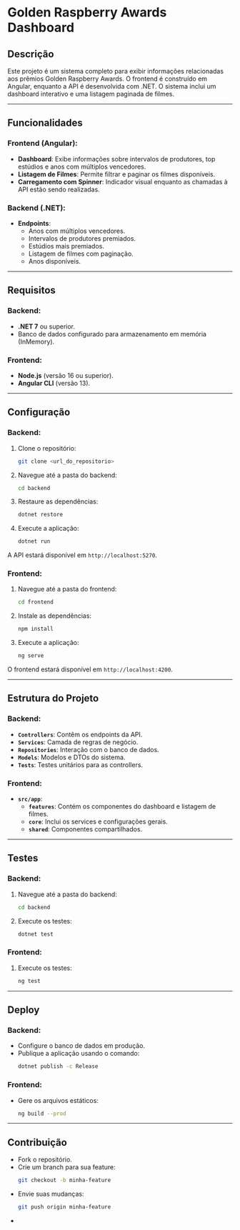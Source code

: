 # Golden Raspberry Awards Dashboard

## Descrição

Este projeto é um sistema completo para exibir informações relacionadas aos prêmios Golden Raspberry Awards. O frontend é construído em Angular, enquanto a API é desenvolvida com .NET. O sistema inclui um dashboard interativo e uma listagem paginada de filmes.

---

## Funcionalidades

### Frontend (Angular):

- **Dashboard**: Exibe informações sobre intervalos de produtores, top estúdios e anos com múltiplos vencedores.
- **Listagem de Filmes**: Permite filtrar e paginar os filmes disponíveis.
- **Carregamento com Spinner**: Indicador visual enquanto as chamadas à API estão sendo realizadas.

### Backend (.NET):

- **Endpoints**:
  - Anos com múltiplos vencedores.
  - Intervalos de produtores premiados.
  - Estúdios mais premiados.
  - Listagem de filmes com paginação.
  - Anos disponíveis.

---

## Requisitos

### Backend:

- **.NET 7** ou superior.
- Banco de dados configurado para armazenamento em memória (InMemory).

### Frontend:

- **Node.js** (versão 16 ou superior).
- **Angular CLI** (versão 13).

---

## Configuração

### Backend:

1. Clone o repositório:

   ```bash
   git clone <url_do_repositorio>
   ```

2. Navegue até a pasta do backend:

   ```bash
   cd backend
   ```

3. Restaure as dependências:

   ```bash
   dotnet restore
   ```

4. Execute a aplicação:

   ```bash
   dotnet run
   ```

A API estará disponível em `http://localhost:5270`.

### Frontend:

1. Navegue até a pasta do frontend:

   ```bash
   cd frontend
   ```

2. Instale as dependências:

   ```bash
   npm install
   ```

3. Execute a aplicação:

   ```bash
   ng serve
   ```

O frontend estará disponível em `http://localhost:4200`.

---

## Estrutura do Projeto

### Backend:

- **`Controllers`**: Contêm os endpoints da API.
- **`Services`**: Camada de regras de negócio.
- **`Repositories`**: Interação com o banco de dados.
- **`Models`**: Modelos e DTOs do sistema.
- **`Tests`**: Testes unitários para as controllers.

### Frontend:

- **`src/app`**:
  - **`features`**: Contém os componentes do dashboard e listagem de filmes.
  - **`core`**: Inclui os services e configurações gerais.
  - **`shared`**: Componentes compartilhados.

---

## Testes

### Backend:

1. Navegue até a pasta do backend:

   ```bash
   cd backend
   ```

2. Execute os testes:

   ```bash
   dotnet test
   ```

### Frontend:

1. Execute os testes:
   ```bash
   ng test
   ```

---

## Deploy

### Backend:

- Configure o banco de dados em produção.
- Publique a aplicação usando o comando:
  ```bash
  dotnet publish -c Release
  ```

### Frontend:

- Gere os arquivos estáticos:
  ```bash
  ng build --prod
  ```

---

## Contribuição

- Fork o repositório.
- Crie um branch para sua feature:
  ```bash
  git checkout -b minha-feature
  ```
- Envie suas mudanças:
  ```bash
  git push origin minha-feature
  ```
-
